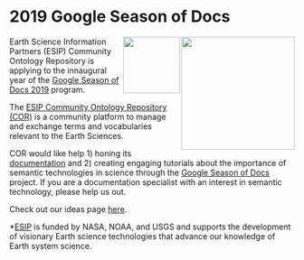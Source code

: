 # 2019 Google Season of Docs

<img src="https://www.esipfed.org/wp-content/uploads/2018/12/esip-transparent-background.png" align="right" width="200" />
<img src="https://developers.google.com/season-of-docs/images/logo/SeasonofDocs_Icon_Grey_300ppi.png" align="right" width="100" />

Earth Science Information Partners (ESIP) Community Ontology Repository is applying to the innaugural year of the [Google Season of Docs 2019](https://developers.google.com/season-of-docs/) program. 

The [ESIP Community Ontology Repository (COR)](https://esipfed.org) is a community platform to manage and exchange terms and vocabularies relevant to the Earth Sciences.  

COR would like help 1) honing its [documentation](https://github.com/mmisw/mmiorr-docs) and 2) creating engaging tutorials about the importance of semantic technologies in science through the [Google Season of Docs](https://developers.google.com/season-of-docs/) project. If you are a documentation specialist with an interest in semantic technology, please help us out.

Check out our ideas page [here](https://github.com/ESIPFed/SeasonOfDocs/issues).

*[ESIP](https://esipfed.org) is funded by NASA, NOAA, and USGS and supports the development of visionary Earth science technologies that advance our knowledge of Earth system science. 


